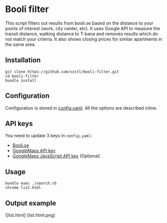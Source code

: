 # Booli filter

  This script filters out results from booli.se based on the distance to your points of interest (work, city center, etc).
  It uses Google API to measure the transit distance, walking distance to T-bana and removes results which do not match your criteria.
  It also shows closing prices for similar apartments in the same area.

## Installation

```Shell
git clone https://github.com/vzctl/booli-filter.git
cd booli-filter
bundle install
```

## Configuration

Configuration is stored in [config.yaml](config.yaml). All the options are described inline.

## API keys

You need to update 3 keys in `config.yaml`:

* [Booli.se](https://www.booli.se/api/key)
* [GoogleMaps API key](https://developers.google.com/maps/documentation/directions/get-api-key)
* [GoogleMaps JavaScript API key](https://developers.google.com/maps/documentation/javascript/get-api-key) (Optional)

## Usage

```Shell
bundle exec ./search.rb
chrome list.html
```

## Output example

![list.html]
(list.html.png)
